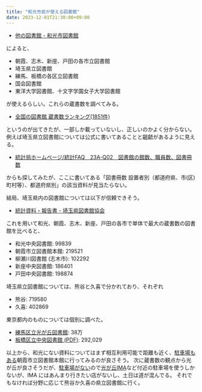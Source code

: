 ```yaml
---
title: "和光市民が使える図書館"
date: 2023-12-01T21:30:00+09:00
---
```


- [他の図書館 - 和光市図書館](https://www.wakolib.jp/post.html)

によると、

- 朝霞、志木、新座、戸田の各市立図書館
- 埼玉県立図書館
- 練馬、板橋の各区立図書館
- 国会図書館
- 東洋大学図書館、十文字学園女子大学図書館

が使えるらしい。これらの蔵書数を調べてみる。

- [全国の図書館 蔵書数ランキング(1851件)](http://www.tosyokan-navi.com/list_c_z/all/all.html)

というのが出てきたが、一部しか載っていないし、正しいのかよく分からない。
例えば埼玉県立図書館については公式に書いてあることと齟齬があるように見える。

- [統計局ホームページ/統計FAQ　23A-Q02　図書館の館数、職員数、図書冊数](https://www.stat.go.jp/library/faq/faq23/faq23a02.html)

からも探してみたが、ここに書いてある「図書冊数	設置者別（都道府県、市(区)町村等）、都道府県別」の該当資料が見当たらない。

結局、埼玉県内の図書館については以下が信頼できそう。

- [統計資料・報告書 - 埼玉県図書館協会](https://www.sailib.net/cyosa)  

これを用いて和光、朝霞、志木、新座、戸田の各市で単体で最大の蔵書数の図書館を比べると、

- 和光中央図書館: 99839
- 朝霞市立図書館本館: 219521
- 柳瀬川図書館 (志木市): 102292
- 新座中央図書館: 186401
- 戸田中央図書館: 198874

埼玉県立図書館については、熊谷と久喜で分かれており、それぞれ

- 熊谷: 719580
- 久喜: 402869

東京都内のものについては個別に調べた。

- [練馬区立光が丘図書館](https://www.lib.nerima.tokyo.jp/institution/detail/3): 38万
- [板橋区立中央図書館 (PDF)](https://www.city.itabashi.tokyo.jp/library/_res/projects/project_lib/_page_/002/000/176/toshokan05.pdf): 292,029

以上から、和光にない資料についてはまず相互利用可能で距離も近く、[駐車場もある](https://www.city.asaka.lg.jp/soshiki/44/toshokan.html)朝霞市立図書館本館に行ってみるのが良さそう。
次に蔵書数の観点から光が丘が良さそうだが、[駐車場がない](https://www.lib.nerima.tokyo.jp/institution/detail/3)ので[光が丘IMA](https://www.ima-hikarigaoka.jp/)など付近の駐車場を使うしかないが、IMA にはあんまり行きたい店がないし、土日は道が混んでる。
それでもなければ分野に応じて熊谷か久喜の県立図書館に行く。
